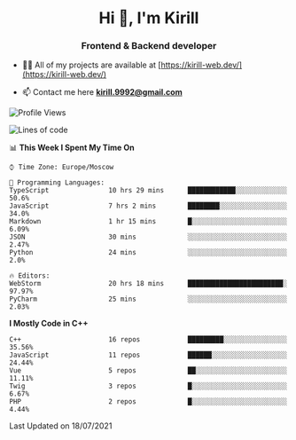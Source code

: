 <h1 align="center">Hi 👋, I'm Kirill</h1>
<h3 align="center">Frontend & Backend developer</h3>

- 👨‍💻 All of my projects are available at [https://kirill-web.dev/](https://kirill-web.dev/)

- 📫 Contact me here **kirill.9992@gmail.com**











<!--START_SECTION:waka-->
![Profile Views](http://img.shields.io/badge/Profile%20Views-0-blue)

![Lines of code](https://img.shields.io/badge/From%20Hello%20World%20I%27ve%20Written-147823%20lines%20of%20code-blue)

📊 **This Week I Spent My Time On** 

```text
⌚︎ Time Zone: Europe/Moscow

💬 Programming Languages: 
TypeScript               10 hrs 29 mins      ████████████░░░░░░░░░░░░░   50.6% 
JavaScript               7 hrs 2 mins        ████████░░░░░░░░░░░░░░░░░   34.0% 
Markdown                 1 hr 15 mins        █░░░░░░░░░░░░░░░░░░░░░░░░   6.09% 
JSON                     30 mins             ░░░░░░░░░░░░░░░░░░░░░░░░░   2.47% 
Python                   24 mins             ░░░░░░░░░░░░░░░░░░░░░░░░░   2.0%

🔥 Editors: 
WebStorm                 20 hrs 18 mins      ████████████████████████░   97.97% 
PyCharm                  25 mins             ░░░░░░░░░░░░░░░░░░░░░░░░░   2.03%

```

**I Mostly Code in C++** 

```text
C++                      16 repos            █████████░░░░░░░░░░░░░░░░   35.56% 
JavaScript               11 repos            ██████░░░░░░░░░░░░░░░░░░░   24.44% 
Vue                      5 repos             ██░░░░░░░░░░░░░░░░░░░░░░░   11.11% 
Twig                     3 repos             █░░░░░░░░░░░░░░░░░░░░░░░░   6.67% 
PHP                      2 repos             █░░░░░░░░░░░░░░░░░░░░░░░░   4.44%

```



 Last Updated on 18/07/2021
<!--END_SECTION:waka-->
